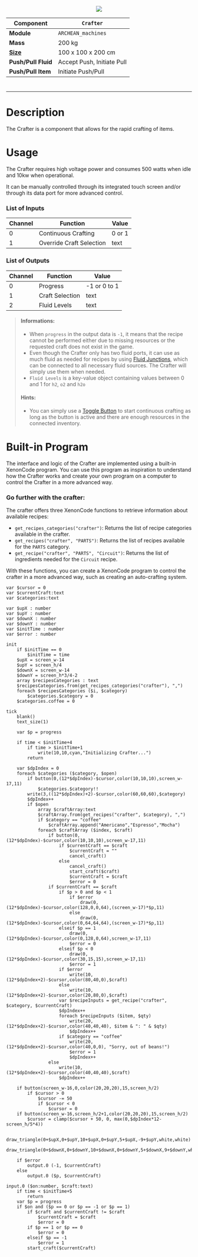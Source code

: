 <p align="center">
  <img src="Crafter.png" />
</p>

|Component|`Crafter`|
|---|---|
|**Module**|`ARCHEAN_machines`|
|**Mass**|200 kg|
|[**Size**](# "Based on the component's occupancy in a fixed 25cm grid.")|100 x 100 x 200 cm|
|**Push/Pull Fluid**|Accept Push, Initiate Pull|
|**Push/Pull Item**|Initiate Push/Pull|
#
---

# Description
The Crafter is a component that allows for the rapid crafting of items.

# Usage
The Crafter requires high voltage power and consumes 500 watts when idle and 10kw when operational.

It can be manually controlled through its integrated touch screen and/or through its data port for more advanced control.


### List of Inputs
|Channel|Function|Value|
|---|---|---|
|0|Continuous Crafting|0 or 1|
|1|Override Craft Selection|text|

### List of Outputs
|Channel|Function|Value|
|---|---|---|
|0|Progress|-1 or 0 to 1|
|1|Craft Selection|text|
|2|Fluid Levels|text|

> #### Informations:
>- When `progress` in the output data is `-1`, it means that the recipe cannot be performed either due to missing resources or the requested craft does not exist in the game.
>- Even though the Crafter only has two fluid ports, it can use as much fluid as needed for recipes by using [Fluid Junctions](../fluids/FluidJunction.md), which can be connected to all necessary fluid sources. The Crafter will simply use them when needed.
>- `Fluid Levels` is a key-value object containing values between 0 and 1 for `h2`, `o2` and `h2o`
>
> #### Hints:
> - You can simply use a [Toggle Button](../controllers/ToggleButton.md) to start continuous crafting as long as the button is active and there are enough resources in the connected inventory.
>

# Built-in Program
The interface and logic of the Crafter are implemented using a built-in XenonCode program. You can use this program as inspiration to understand how the Crafter works and create your own program on a computer to control the Crafter in a more advanced way.


### Go further with the crafter:
The crafter offers three XenonCode functions to retrieve information about available recipes:
- `get_recipes_categories("crafter")`: Returns the list of recipe categories available in the crafter.
- `get_recipes("crafter", "PARTS")`: Returns the list of recipes available for the `PARTS` category.
- `get_recipe("crafter", "PARTS", "Circuit")`: Returns the list of ingredients needed for the `Circuit` recipe.

With these functions, you can create a XenonCode program to control the crafter in a more advanced way, such as creating an auto-crafting system.

```xc
var $cursor = 0
var $currentCraft:text
var $categories:text

var $upX : number
var $upY : number
var $downX : number
var $downY : number
var $initTime : number
var $error : number

init
	if $initTime == 0
		$initTime = time
	$upX = screen_w-14
	$upY = screen_h/4
	$downX = screen_w-14
	$downY = screen_h*3/4-2
	array $recipesCategories : text
	$recipesCategories.from(get_recipes_categories("crafter"), ",")
	foreach $recipesCategories ($i, $category)
		$categories.$category = 0
	$categories.coffee = 0

tick
	blank()
	text_size(1)
	
	var $p = progress
	
	if time < $initTime+4
		if time > $initTime+1
			write(10,10,cyan,"Initializing Crafter...")
		return
	
	var $dpIndex = 0
	foreach $categories ($category, $open)
		if button(0,(12*$dpIndex)-$cursor,color(10,10,10),screen_w-17,11)
			$categories.$category!!
		write(3,((12*$dpIndex)+2)-$cursor,color(60,60,60),$category)
		$dpIndex++
		if $open
			array $craftArray:text
			$craftArray.from(get_recipes("crafter", $category), ",")
			if $category == "coffee"
				$craftArray.append("Americano","Espresso","Mocha")
			foreach $craftArray ($index, $craft)
				if button(0,(12*$dpIndex)-$cursor,color(10,10,10),screen_w-17,11)
					if $currentCraft == $craft
						$currentCraft = ""
						cancel_craft()
					else
						cancel_craft()
						start_craft($craft)
						$currentCraft = $craft
						$error = 0
				if $currentCraft == $craft
					if $p > 0 and $p < 1
						if $error
							draw(0,(12*$dpIndex)-$cursor,color(128,0,0,64),(screen_w-17)*$p,11)
						else
							draw(0,(12*$dpIndex)-$cursor,color(0,64,64,64),(screen_w-17)*$p,11)
					elseif $p == 1
						draw(0,(12*$dpIndex)-$cursor,color(0,128,0,64),screen_w-17,11)
						$error = 0
					elseif $p < 0
						draw(0,(12*$dpIndex)-$cursor,color(30,15,15),screen_w-17,11)
						$error = 1
					if $error
						write(10,(12*$dpIndex+2)-$cursor,color(80,40,0),$craft)
					else
						write(10,(12*$dpIndex+2)-$cursor,color(20,80,0),$craft)
					var $recipeInputs = get_recipe("crafter", $category, $currentCraft)
					$dpIndex++
					foreach $recipeInputs ($item, $qty)
						write(20,(12*$dpIndex+2)-$cursor,color(40,40,40), $item & ": " & $qty)
						$dpIndex++
					if $category == "coffee"
						write(20,(12*$dpIndex+2)-$cursor,color(40,0,0), "Sorry, out of beans!")
						$error = 1
						$dpIndex++
				else
					write(10,(12*$dpIndex+2)-$cursor,color(40,40,40),$craft)
					$dpIndex++

	if button(screen_w-16,0,color(20,20,20),15,screen_h/2)
		if $cursor > 0
			$cursor -= 50
			if $cursor < 0
				$cursor = 0
	if button(screen_w-16,screen_h/2+1,color(20,20,20),15,screen_h/2)
		$cursor = clamp($cursor + 50, 0, max(0,$dpIndex*12-screen_h/5*4))
	
	draw_triangle(0+$upX,0+$upY,10+$upX,0+$upY,5+$upX,-9+$upY,white,white)
	draw_triangle(0+$downX,0+$downY,10+$downX,0+$downY,5+$downX,9+$downY,white,white)
	
	if $error
		output.0 (-1, $currentCraft)
	else
		output.0 ($p, $currentCraft)

input.0 ($on:number, $craft:text)
	if time < $initTime+5
		return
	var $p = progress
	if $on and ($p == 0 or $p == -1 or $p == 1)
		if $craft and $currentCraft != $craft
			$currentCraft = $craft
			$error = 0
		if $p == 1 or $p == 0
			$error = 0
		elseif $p == -1
			$error = 1
		start_craft($currentCraft)

```